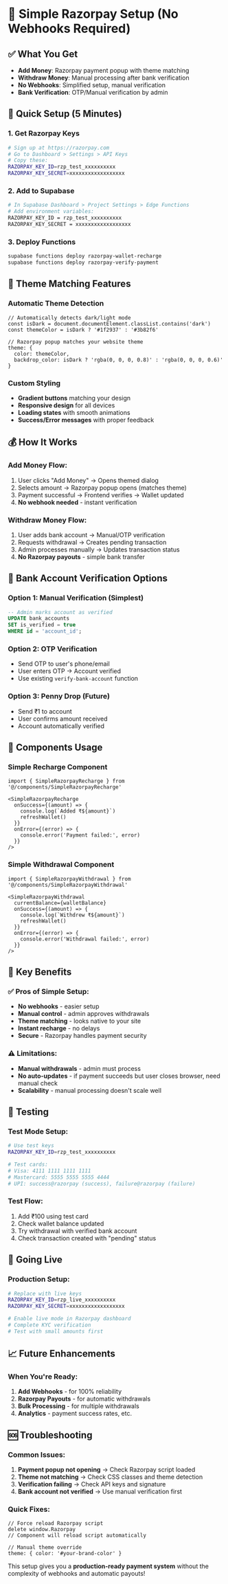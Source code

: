 # 🚀 Simple Razorpay Setup (No Webhooks Required)

## ✅ **What You Get**
- **Add Money**: Razorpay payment popup with theme matching
- **Withdraw Money**: Manual processing after bank verification
- **No Webhooks**: Simplified setup, manual verification
- **Bank Verification**: OTP/Manual verification by admin

## 🔑 **Quick Setup (5 Minutes)**

### 1. Get Razorpay Keys
```bash
# Sign up at https://razorpay.com
# Go to Dashboard > Settings > API Keys
# Copy these:
RAZORPAY_KEY_ID=rzp_test_xxxxxxxxxx
RAZORPAY_KEY_SECRET=xxxxxxxxxxxxxxxxxx
```

### 2. Add to Supabase
```bash
# In Supabase Dashboard > Project Settings > Edge Functions
# Add environment variables:
RAZORPAY_KEY_ID = rzp_test_xxxxxxxxxx
RAZORPAY_KEY_SECRET = xxxxxxxxxxxxxxxxxx
```

### 3. Deploy Functions
```bash
supabase functions deploy razorpay-wallet-recharge
supabase functions deploy razorpay-verify-payment
```

## 🎨 **Theme Matching Features**

### Automatic Theme Detection
```tsx
// Automatically detects dark/light mode
const isDark = document.documentElement.classList.contains('dark')
const themeColor = isDark ? '#1f2937' : '#3b82f6'

// Razorpay popup matches your website theme
theme: {
  color: themeColor,
  backdrop_color: isDark ? 'rgba(0, 0, 0, 0.8)' : 'rgba(0, 0, 0, 0.6)'
}
```

### Custom Styling
- **Gradient buttons** matching your design
- **Responsive design** for all devices
- **Loading states** with smooth animations
- **Success/Error messages** with proper feedback

## 💰 **How It Works**

### Add Money Flow:
1. User clicks "Add Money" → Opens themed dialog
2. Selects amount → Razorpay popup opens (matches theme)
3. Payment successful → Frontend verifies → Wallet updated
4. **No webhook needed** - instant verification

### Withdraw Money Flow:
1. User adds bank account → Manual/OTP verification
2. Requests withdrawal → Creates pending transaction
3. Admin processes manually → Updates transaction status
4. **No Razorpay payouts** - simple bank transfer

## 🏦 **Bank Account Verification Options**

### Option 1: Manual Verification (Simplest)
```sql
-- Admin marks account as verified
UPDATE bank_accounts 
SET is_verified = true 
WHERE id = 'account_id';
```

### Option 2: OTP Verification
- Send OTP to user's phone/email
- User enters OTP → Account verified
- Use existing `verify-bank-account` function

### Option 3: Penny Drop (Future)
- Send ₹1 to account
- User confirms amount received
- Account automatically verified

## 📱 **Components Usage**

### Simple Recharge Component
```tsx
import { SimpleRazorpayRecharge } from '@/components/SimpleRazorpayRecharge'

<SimpleRazorpayRecharge
  onSuccess={(amount) => {
    console.log(`Added ₹${amount}`)
    refreshWallet()
  }}
  onError={(error) => {
    console.error('Payment failed:', error)
  }}
/>
```

### Simple Withdrawal Component
```tsx
import { SimpleRazorpayWithdrawal } from '@/components/SimpleRazorpayWithdrawal'

<SimpleRazorpayWithdrawal
  currentBalance={walletBalance}
  onSuccess={(amount) => {
    console.log(`Withdrew ₹${amount}`)
    refreshWallet()
  }}
  onError={(error) => {
    console.error('Withdrawal failed:', error)
  }}
/>
```

## 🎯 **Key Benefits**

### ✅ **Pros of Simple Setup:**
- **No webhooks** - easier setup
- **Manual control** - admin approves withdrawals
- **Theme matching** - looks native to your site
- **Instant recharge** - no delays
- **Secure** - Razorpay handles payment security

### ⚠️ **Limitations:**
- **Manual withdrawals** - admin must process
- **No auto-updates** - if payment succeeds but user closes browser, need manual check
- **Scalability** - manual processing doesn't scale well

## 🔧 **Testing**

### Test Mode Setup:
```bash
# Use test keys
RAZORPAY_KEY_ID=rzp_test_xxxxxxxxxx

# Test cards:
# Visa: 4111 1111 1111 1111
# Mastercard: 5555 5555 5555 4444
# UPI: success@razorpay (success), failure@razorpay (failure)
```

### Test Flow:
1. Add ₹100 using test card
2. Check wallet balance updated
3. Try withdrawal with verified bank account
4. Check transaction created with "pending" status

## 🚀 **Going Live**

### Production Setup:
```bash
# Replace with live keys
RAZORPAY_KEY_ID=rzp_live_xxxxxxxxxx
RAZORPAY_KEY_SECRET=xxxxxxxxxxxxxxxxxx

# Enable live mode in Razorpay dashboard
# Complete KYC verification
# Test with small amounts first
```

## 📈 **Future Enhancements**

### When You're Ready:
1. **Add Webhooks** - for 100% reliability
2. **Razorpay Payouts** - for automatic withdrawals  
3. **Bulk Processing** - for multiple withdrawals
4. **Analytics** - payment success rates, etc.

## 🆘 **Troubleshooting**

### Common Issues:
1. **Payment popup not opening** → Check Razorpay script loaded
2. **Theme not matching** → Check CSS classes and theme detection
3. **Verification failing** → Check API keys and signature
4. **Bank account not verified** → Use manual verification first

### Quick Fixes:
```tsx
// Force reload Razorpay script
delete window.Razorpay
// Component will reload script automatically

// Manual theme override
theme: { color: '#your-brand-color' }
```

This setup gives you a **production-ready payment system** without the complexity of webhooks and automatic payouts!










